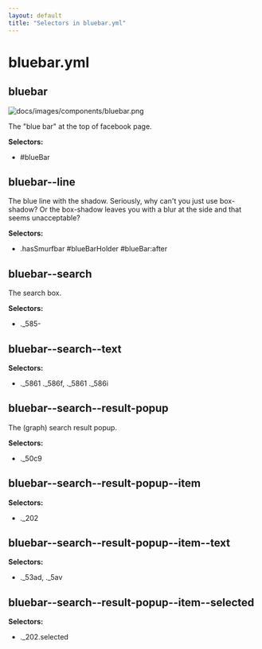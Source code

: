 ```yaml
---
layout: default
title: "Selectors in bluebar.yml"
---
```


# bluebar.yml



## bluebar

![docs/images/components/bluebar.png](https://github.com/dtinth/dark-facebook/blob/dfb2/docs/images/components/bluebar.png?raw=true)


The "blue bar" at the top of facebook page.


__Selectors:__

 * \#blueBar



## bluebar--line


The blue line with the shadow.
Seriously, why can't you just use box-shadow?
Or the box-shadow leaves you with a blur at the side and that seems unacceptable?


__Selectors:__

 * .hasSmurfbar \#blueBarHolder \#blueBar:after



## bluebar--search

The search box.

__Selectors:__

 * .\_585-



## bluebar--search--text

__Selectors:__

 * .\_5861 .\_586f, .\_5861 .\_586i



## bluebar--search--result-popup

The (graph) search result popup.

__Selectors:__

 * .\_50c9



## bluebar--search--result-popup--item

__Selectors:__

 * .\_202



## bluebar--search--result-popup--item--text

__Selectors:__

 * .\_53ad, .\_5av



## bluebar--search--result-popup--item--selected

__Selectors:__

 * .\_202.selected

